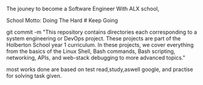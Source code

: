 The jouney to become a Software Engineer With ALX school,

School Motto: Doing The Hard # Keep Going

git commit -m "This repository contains directories each corresponding to a system engineering or DevOps project. These projects are part of the Holberton School year 1 curriculum. In these projects, we cover everything from the basics of the Linux Shell, Bash commands, Bash scripting, networking, APIs, and web-stack debugging to more advanced topics."

most works done are based on test read,study,aswell google, and practise
for solving task given.
